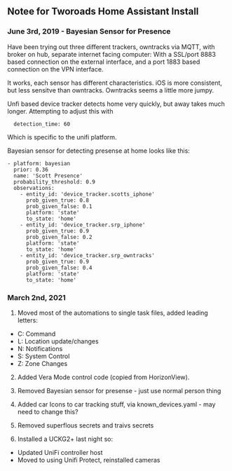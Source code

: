 ## Notee for Tworoads Home Assistant Install

### June 3rd, 2019 - Bayesian Sensor for Presence

Have been trying out three different trackers, owntracks via MQTT, with broker on hub, separate internet facing computer:
With a SSL/port 8883 based connection on the external interface, and a port 1883 based connection on the VPN interface.

It works, each sensor has different characteristics.  iOS is more consistent, but less sensitve than owntracks.  Owntracks
seems a little more jumpy.

Unfi based device tracker detects home very quickly, but away takes much longer.  Attempting to adjust this with

```
  detection_time: 60
```

Which is specific to the unifi platform.

Bayesian sensor for detecting presense at home looks like this:

```
- platform: bayesian
  prior: 0.36
  name: 'Scott Presence'
  probability_threshold: 0.9
  observations:
    - entity_id: 'device_tracker.scotts_iphone'
      prob_given_true: 0.8
      prob_given_false: 0.1
      platform: 'state'
      to_state: 'home'
    - entity_id: 'device_tracker.srp_iphone'
      prob_given_true: 0.9
      prob_given_false: 0.2
      platform: 'state'
      to_state: 'home'
    - entity_id: 'device_tracker.srp_owntracks'
      prob_given_true: 0.9
      prob_given_false: 0.4
      platform: 'state'
      to_state: 'home'
```

### March 2nd, 2021

1. Moved most of the automations to single task files, added leading letters:

  - C: Command
  - L: Location update/changes
  - N: Notifications
  - S: System Control
  - Z: Zone Changes

2. Added Vera Mode control code (copied from HorizonView).

3. Removed Bayesian sensor for presense - just use normal person thing

4. Added car Icons to car tracking stuff, via known_devices.yaml - may need to change this?

5. Removed superflous secrets and traivs secrets

6. Installed a UCKG2+ last night so:

  - Updated UniFi controller host
  - Moved to using Unifi Protect, reinstalled cameras

